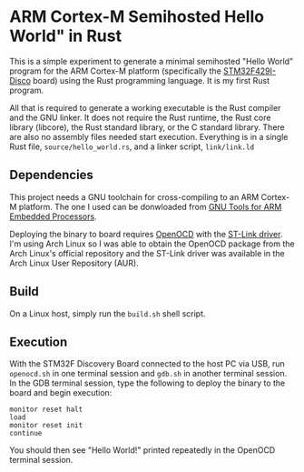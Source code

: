 # ARM Cortex-M Semihosted Hello World" in Rust
This is a simple experiment to generate a minimal semihosted "Hello World" program for the ARM Cortex-M platform (specifically the [STM32F429I-Disco](http://www.st.com/web/catalog/tools/FM116/SC959/SS1532/PF259090) board) using the Rust programming language.  It is my first Rust program.

All that is required to generate a working executable is the Rust compiler and the GNU linker.  It does not require the Rust runtime, the Rust core library (libcore), the Rust standard library, or the C standard library.  There are also no assembly files needed start execution.  Everything is in a single Rust file, `source/hello_world.rs`, and a linker script, `link/link.ld`

Dependencies
------------
This project needs a GNU toolchain for cross-compiling to an ARM Cortex-M platform.  The one I used can be donwloaded from [GNU Tools for ARM Embedded Processors](https://launchpad.net/gcc-arm-embedded).

Deploying the binary to board requires [OpenOCD](http://openocd.sourceforge.net/) with the [ST-Link driver](https://github.com/texane/stlink).  I'm using Arch Linux so I was able to obtain the OpenOCD package from the Arch Linux's official repository and the ST-Link driver was available in the Arch Linux User Repository (AUR).

Build
-----
On a Linux host, simply run the `build.sh` shell script.

Execution
---------
With the STM32F Discovery Board connected to the host PC via USB, run `openocd.sh` in one terminal session and `gdb.sh` in another terminal session.  In the GDB terminal session, type the following to deploy the binary to the board and begin execution:
```
monitor reset halt
load
monitor reset init
continue
```
You should then see "Hello World!" printed repeatedly in the OpenOCD terminal session.
